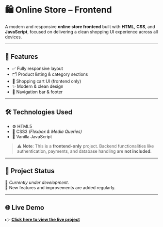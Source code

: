 # 🛍️ Online Store – Frontend

A modern and responsive **online store frontend** built with **HTML**, **CSS**, and **JavaScript**, focused on delivering a clean shopping UI experience across all devices.

---

## 🚀 Features

- ✅ Fully responsive layout  
- 🗂️ Product listing & category sections  
- 🛒 Shopping cart UI (frontend only)  
- ✨ Modern & clean design  
- 📌 Navigation bar & footer  
---

## 🛠️ Technologies Used

- ⚙️ HTML5  
- 🎨 CSS3 *(Flexbox & Media Queries)*  
- 📜 Vanilla JavaScript  

> ⚠️ **Note**: This is a **frontend-only** project. Backend functionalities like authentication, payments, and database handling are **not included**.

---

## 🔄 Project Status

📌 *Currently under development*.  
🔧 New features and improvements are added regularly.

---

## 🌐 Live Demo

👉 [**Click here to view the live project**](https://homayonazar.com/Shooping_Project/)

